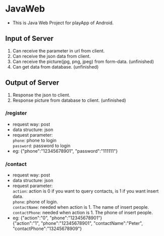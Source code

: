 # JavaWeb
* This is Java Web Project for playApp of Android.

## Input of Server
1. Can receive the parameter in url from client.
2. Can receive the json data from client.
3. Can receive the picture(jpg, png, jpeg) from form-data. (unfinished)
4. Can get data from database. (unfinished)

## Output of Server
1. Response the json to client.
2. Response picture from database to client. (unfinished)


### /register
* request way: post
* data structure: json
* request parameter:  
 `phone`: phone to login  
 `password`: password to login
* eg: {"phone":"12345678901", "password":"111111"}

### /contact
* request way: post
* data structure: json
* request parameter:  
 `action`: action is 0 if you want to query contacts, is 1 if you want insert data.  
 `phone`: phone of login.  
 `contactName`: needed when action is 1. The name of insert people.
 `contactPhone`: needed when action is 1. The phone of insert people.
* eg: {"action":"0", "phone":"12345678901"}  
{"action":"1", "phone":"12345678901", "contactName":"Peter", "contactPhone":"13245678909"}
